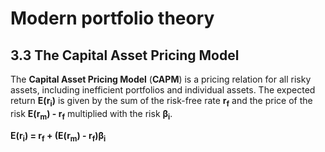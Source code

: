 # Modern portfolio theory

## 3.3 The Capital Asset Pricing Model
The **Capital Asset Pricing Model** (**CAPM**) is a pricing relation for all risky assets, including inefficient portfolios and individual assets. The expected return **E(r<sub>i</sub>)** is given by the sum of the risk-free rate **r<sub>f</sub>** and the price of the risk **E(r<sub>m</sub>) - r<sub>f</sub>** multiplied with the risk **β<sub>i</sub>**.

**E(r<sub>i</sub>) = r<sub>f</sub> + (E(r<sub>m</sub>) - r<sub>f</sub>)β<sub>i</sub>**